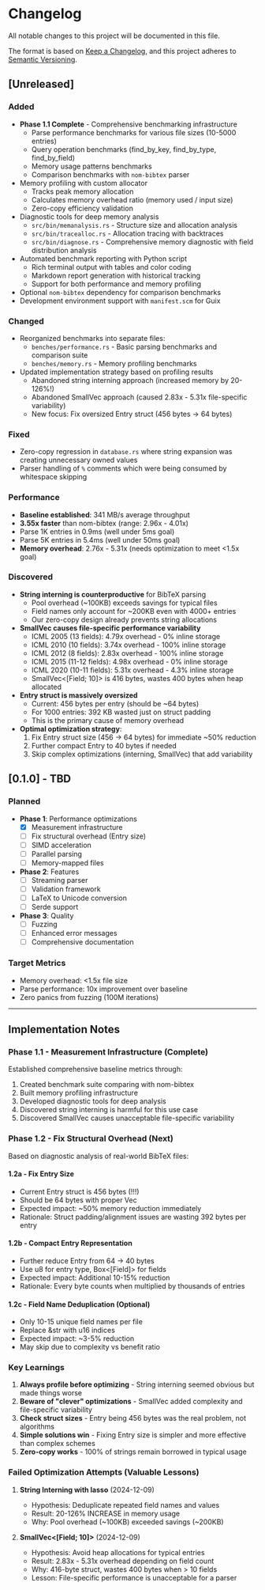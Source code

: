 # Changelog

All notable changes to this project will be documented in this file.

The format is based on [Keep a Changelog](https://keepachangelog.com/en/1.0.0/),
and this project adheres to [Semantic Versioning](https://semver.org/spec/v2.0.0.html).

## [Unreleased]

### Added
- **Phase 1.1 Complete** - Comprehensive benchmarking infrastructure
  - Parse performance benchmarks for various file sizes (10-5000 entries)
  - Query operation benchmarks (find_by_key, find_by_type, find_by_field)
  - Memory usage patterns benchmarks
  - Comparison benchmarks with `nom-bibtex` parser
- Memory profiling with custom allocator
  - Tracks peak memory allocation
  - Calculates memory overhead ratio (memory used / input size)
  - Zero-copy efficiency validation
- Diagnostic tools for deep memory analysis
  - `src/bin/memanalysis.rs` - Structure size and allocation analysis
  - `src/bin/tracealloc.rs` - Allocation tracing with backtraces
  - `src/bin/diagnose.rs` - Comprehensive memory diagnostic with field distribution analysis
- Automated benchmark reporting with Python script
  - Rich terminal output with tables and color coding
  - Markdown report generation with historical tracking
  - Support for both performance and memory profiling
- Optional `nom-bibtex` dependency for comparison benchmarks
- Development environment support with `manifest.scm` for Guix

### Changed
- Reorganized benchmarks into separate files:
  - `benches/performance.rs` - Basic parsing benchmarks and comparison suite
  - `benches/memory.rs` - Memory profiling benchmarks
- Updated implementation strategy based on profiling results
  - Abandoned string interning approach (increased memory by 20-126%!)
  - Abandoned SmallVec approach (caused 2.83x - 5.31x file-specific variability)
  - New focus: Fix oversized Entry struct (456 bytes → 64 bytes)

### Fixed
- Zero-copy regression in `database.rs` where string expansion was creating unnecessary owned values
- Parser handling of `%` comments which were being consumed by whitespace skipping

### Performance
- **Baseline established**: 341 MB/s average throughput
- **3.55x faster** than nom-bibtex (range: 2.96x - 4.01x)
- Parse 1K entries in 0.9ms (well under 5ms goal)
- Parse 5K entries in 5.4ms (well under 50ms goal)
- **Memory overhead**: 2.76x - 5.31x (needs optimization to meet <1.5x goal)

### Discovered
- **String interning is counterproductive** for BibTeX parsing
  - Pool overhead (~100KB) exceeds savings for typical files
  - Field names only account for ~200KB even with 4000+ entries
  - Our zero-copy design already prevents string allocations
- **SmallVec causes file-specific performance variability**
  - ICML 2005 (13 fields): 4.79x overhead - 0% inline storage
  - ICML 2010 (10 fields): 3.74x overhead - 100% inline storage
  - ICML 2012 (8 fields): 2.83x overhead - 100% inline storage
  - ICML 2015 (11-12 fields): 4.98x overhead - 0% inline storage
  - ICML 2020 (10-11 fields): 5.31x overhead - 4.3% inline storage
  - SmallVec<[Field; 10]> is 416 bytes, wastes 400 bytes when heap allocated
- **Entry struct is massively oversized**
  - Current: 456 bytes per entry (should be ~64 bytes)
  - For 1000 entries: 392 KB wasted just on struct padding
  - This is the primary cause of memory overhead
- **Optimal optimization strategy**:
  1. Fix Entry struct size (456 → 64 bytes) for immediate ~50% reduction
  2. Further compact Entry to 40 bytes if needed
  3. Skip complex optimizations (interning, SmallVec) that add variability

## [0.1.0] - TBD

### Planned
- **Phase 1**: Performance optimizations
  - [x] Measurement infrastructure
  - [ ] Fix structural overhead (Entry size)
  - [ ] SIMD acceleration
  - [ ] Parallel parsing
  - [ ] Memory-mapped files
- **Phase 2**: Features
  - [ ] Streaming parser
  - [ ] Validation framework
  - [ ] LaTeX to Unicode conversion
  - [ ] Serde support
- **Phase 3**: Quality
  - [ ] Fuzzing
  - [ ] Enhanced error messages
  - [ ] Comprehensive documentation

### Target Metrics
- Memory overhead: <1.5x file size
- Parse performance: 10x improvement over baseline
- Zero panics from fuzzing (100M iterations)

---

## Implementation Notes

### Phase 1.1 - Measurement Infrastructure (Complete)
Established comprehensive baseline metrics through:
1. Created benchmark suite comparing with nom-bibtex
2. Built memory profiling infrastructure
3. Developed diagnostic tools for deep analysis
4. Discovered string interning is harmful for this use case
5. Discovered SmallVec causes unacceptable file-specific variability

### Phase 1.2 - Fix Structural Overhead (Next)
Based on diagnostic analysis of real-world BibTeX files:

#### 1.2a - Fix Entry Size
- Current Entry struct is 456 bytes (!!!)
- Should be 64 bytes with proper Vec<Field>
- Expected impact: ~50% memory reduction immediately
- Rationale: Struct padding/alignment issues are wasting 392 bytes per entry

#### 1.2b - Compact Entry Representation  
- Further reduce Entry from 64 → 40 bytes
- Use u8 for entry type, Box<[Field]> for fields
- Expected impact: Additional 10-15% reduction
- Rationale: Every byte counts when multiplied by thousands of entries

#### 1.2c - Field Name Deduplication (Optional)
- Only 10-15 unique field names per file
- Replace &str with u16 indices
- Expected impact: ~3-5% reduction
- May skip due to complexity vs benefit ratio

### Key Learnings
1. **Always profile before optimizing** - String interning seemed obvious but made things worse
2. **Beware of "clever" optimizations** - SmallVec added complexity and file-specific variability
3. **Check struct sizes** - Entry being 456 bytes was the real problem, not algorithms
4. **Simple solutions win** - Fixing Entry size is simpler and more effective than complex schemes
5. **Zero-copy works** - 100% of strings remain borrowed in typical usage

### Failed Optimization Attempts (Valuable Lessons)
1. **String Interning with lasso** (2024-12-09)
   - Hypothesis: Deduplicate repeated field names and values
   - Result: 20-126% INCREASE in memory usage
   - Why: Pool overhead (~100KB) exceeded savings (~200KB)
   
2. **SmallVec<[Field; 10]>** (2024-12-09)
   - Hypothesis: Avoid heap allocations for typical entries
   - Result: 2.83x - 5.31x overhead depending on field count
   - Why: 416-byte struct, wastes 400 bytes when > 10 fields
   - Lesson: File-specific performance is unacceptable for a parser